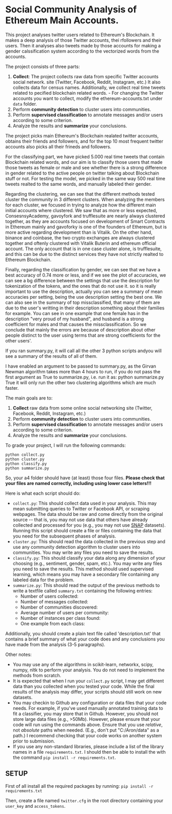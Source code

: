 # Social Community Analysis of Ethereum Main Accounts.

This project analyses twitter users related to Ethereum's Blockchain. It makes a deep analysis of those Twitter accounts, thei rfollowers and their users. Then it analyses also tweets made by those accounts for making a gender calssification system according to the vectorized words from the accounts.

The project consists of three parts:

1. **Collect**: The project collects raw data from specific Twitter accounts social network. site (Twitter, Facebook, Reddit, Instagram, etc.) It also collects data for census names. Additionally, we collect real time tweets related to pecified blockchain related words.
        - For changing the Twitter accounts you want to collect, modify the ethereum-accounts.txt under `data` folder.
2. Perform **community detection** to cluster users into communities.
3. Perform **supervised classification** to annotate messages and/or users according to some criterion.
4. Analyze the results and **summarize** your conclusions. 

The project picks main Ethereum's Blockchain realated twitter accounts, obtains their friends and followers, and for the top 10 most frequent twitter accounts also picks all their frineds and followers.

For the classifying part, we have picked 5.000 real time tweets that contain 
Blockchain related words, and our aim is to classify those users that made those tweets as female or male and see whether there is a strong difference in gender related to the active people on twitter talking about Blockchain stuff or not. For testing the model, we picked in the same way 500 real time tweets realted to the same words, and manually labeled their gender.

Regarding the clustering, we can see that the different methods tested cluster the community in 3 different clusters. When analyzing the members for each cluster, we focused in trying to analyze how the different main initial 
accounts where clustered. We saw that as more or less expected, ConsesnsyAcademy, gavoyfork and trufflesuite are nearly always clustered together, as they are accounts focused on development of Smart Contracts in Ethereum mainly and gavoforky is one of the founders of Ethereum, but is more active regarding development than is Vitalik.
On the other hand, binance and coinbase, the two crypto exchanges are always clustered together and oftenly clustered with Vitalik Buterin and ethereum official account. The only account that is in one case cluster alone, is trufflesuite, and this can be due to the distinct services they have not strictly realted to Ethereum Blockchain.

Finally, regarding the classification by gender, we can see that we have a best accuracy of 0.74 more or less, and if we see the plot of accuracies, we can see a bg difference between the settings that use the description for tokenization of the tokens, and the ones that do not use it. so it is really important to use the description, actually you can see a summary of mean accuracies per setting, being the use description setting the best one. We can also see in the summary of top missclassified, that many of them are due to the user's writting in their description something about their families for example. You can see in one example that one female has in the description "very proud of my  husband", and husband is a strong coefficient for males and that causes the missclassification. So we conclude that mainly the errors are because of description about other people distinct to the user using terms that are strong coefficients for the other users'.

If you ran summary.py, it will call all the other 3 python scripts andyou will see a summary of the results of all of them.

I have enabled an argument to be passed to summary.py, as the Girvan Newman algorithm takes more than 4 hours to run, if you do not pass the first argument as True to summarize.py, i.e. run it as:
python summarize.py True
it will only run the other two clustering algorithms which are much faster.

The main goals are to:
1. **Collect** raw data from some online social networking site (Twitter, Facebook, Reddit, Instagram, etc.)
2. Perform **community detection** to cluster users into communities.
3. Perform **supervised classification** to annotate messages and/or users according to some criterion.
4. Analyze the results and **summarize** your conclusions.

To grade your project, I will run the following commands:
```
python collect.py
python cluster.py
python classify.py
python summarize.py
```
So, your a4 folder should have (at least) those four files. **Please check that your files are named correctly, including using lower case letters!!!**

Here is what each script should do:

- `collect.py`: This should collect data used in your analysis. This may mean submitting queries to Twitter or Facebook API, or scraping webpages. The data should be raw and come directly from the original source -- that is, you may not use data that others have already collected and processed for you (e.g., you may not use [SNAP](http://snap.stanford.edu/data/index.html) datasets). Running this script should create a file or files containing the data that you need for the subsequent phases of analysis.
- `cluster.py`: This should read the data collected in the previous step and use any community detection algorithm to cluster users into communities. You may write any files you need to save the results.
- `classify.py`: This should classify your data along any dimension of your choosing (e.g., sentiment, gender, spam, etc.). You may write any files you need to save the results. This method should used supervised learning, which means you may have a secondary file containing any labeled data for the problem.
- `summarize.py`: This should read the output of the previous methods to write a textfile called `summary.txt` containing the following entries:
  - Number of users collected:
  - Number of messages collected:
  - Number of communities discovered:
  - Average number of users per community:
  - Number of instances per class found:
  - One example from each class:

Additionally, you should create a plain text file called 'description.txt' that contains a brief summary of what your code does and any conclusions you have made from the analysis (3-5 paragraphs).

Other notes:

- You may use any of the algorithms in scikit-learn, networkx, scipy, numpy, nltk to perform your analysis. You do not need to implement the methods from scratch.
- It is expected that when I run your `collect.py` script, I may get different data than you collected when you tested your code. While the final results of the analysis may differ, your scripts should still work on new datasets.
- You may checkin to Github any configuration or data files that your code needs. For example, if you've used manually annotated training data to fit a classifier, you may store that in Github. However, you should not store large data files (e.g., >50Mb). However, please ensure that your code will run using the commands above. Ensure that you use *relative*, not *absolute* paths when needed. (E.g., don't put "C:/Aron/data" as a path.) I recommend checking that your code works on another system prior to submission.
- If you use any non-standard libraries, please include a list of the library names in a file `requirements.txt`. I should then be able to install the with the command `pip install -r requirements.txt`.

## SETUP

First of all install all the required packages by running:
`pip install -r requirements.txt`

Then, create a file named `twitter.cfg` in the root directory containing your `user_key` and `access_tokens`.
